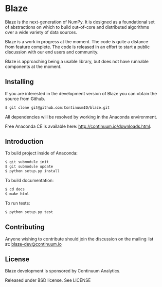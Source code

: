 Blaze
=====

Blaze is the next-generation of NumPy. It is designed as a foundational
set of abstractions on which to build out-of-core and distributed
algorithms over a wide variety of data sources.

Blaze is a work in progress at the moment. The code is quite a distance
from feature complete. The code is released in an effort to start a
public discussion with our end users and community.

Blaze is approaching being a usable library, but does not have runnable
components at the moment.

Installing
----------

If you are interested in the development version of Blaze you can
obtain the source from Github.

```bash
$ git clone git@github.com:ContinuumIO/blaze.git
```

All dependencies will be resolved by working in the Anaconda environment.

Free Anaconda CE is available here: http://continuum.io/downloads.html.

Introduction
------------

To build project inside of Anaconda:

```bash
$ git submodule init
$ git submodule update
$ python setup.py install
```

To build documentation:

```bash
$ cd docs
$ make html
```

To run tests:

```bash
$ python setup.py test
```

Contributing
------------

Anyone wishing to contribute should join the discussion on the mailing
list at: blaze-dev@continuum.io

License
-------

Blaze development is sponsored by Continuum Analytics.

Released under BSD license. See LICENSE
